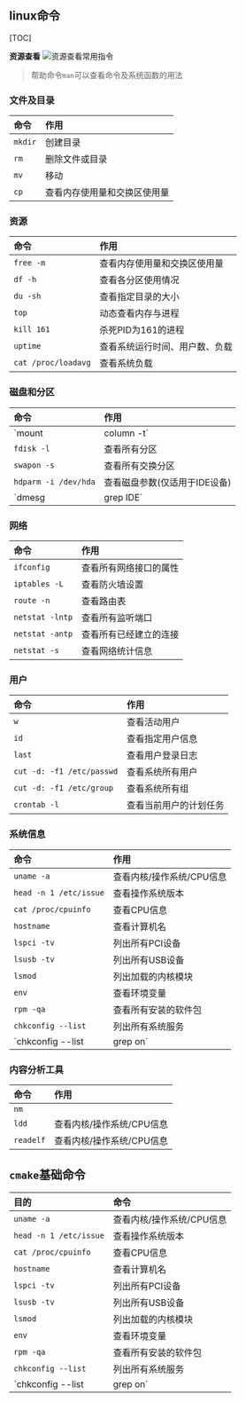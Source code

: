 ## linux命令

[TOC]

**资源查看**
![资源查看常用指令](https://i.loli.net/2020/04/07/6yTfInj4U7WveAH.png)

> 帮助命令`man`可以查看命令及系统函数的用法

### 文件及目录
| 命令    | 作用                         |
| :------ | :--------------------------- |
| `mkdir` | 创建目录                     |
| `rm`    | 删除文件或目录               |
| `mv`    | 移动                         |
| `cp`    | 查看内存使用量和交换区使用量 |


### 资源
| 命令                | 作用                           |
| :------------------ | :----------------------------- |
| `free -m`           | 查看内存使用量和交换区使用量   |
| `df -h`             | 查看各分区使用情况             |
| `du -sh`            | 查看指定目录的大小             |
| `top`               | 动态查看内存与进程             |
| `kill 161`          | 杀死PID为161的进程             |
| `uptime`            | 查看系统运行时间、用户数、负载 |
| `cat /proc/loadavg` | 查看系统负载                   |

### 磁盘和分区
| 命令                 | 作用                          |
| :------------------- | :---------------------------- |
| `mount | column -t`  | 查看挂接的分区状态            |
| `fdisk -l`           | 查看所有分区                  |
| `swapon -s`          | 查看所有交换分区              |
| `hdparm -i /dev/hda` | 查看磁盘参数(仅适用于IDE设备) |
| `dmesg | grep IDE`   | 查看启动时IDE设备检测状况     |
### 网络
| 命令            | 作用                   |
| :-------------- | :--------------------- |
| `ifconfig`      | 查看所有网络接口的属性 |
| `iptables -L`   | 查看防火墙设置         |
| `route -n`      | 查看路由表             |
| `netstat -lntp` | 查看所有监听端口       |
| `netstat -antp` | 查看所有已经建立的连接 |
| `netstat -s`    | 查看网络统计信息       |

### 用户
| 命令                      | 作用                   |
| :------------------------ | :--------------------- |
| `w`                       | 查看活动用户           |
| `id`                      | 查看指定用户信息       |
| `last`                    | 查看用户登录日志       |
| `cut -d: -f1 /etc/passwd` | 查看系统所有用户       |
| `cut -d: -f1 /etc/group`  | 查看系统所有组         |
| `crontab -l`              | 查看当前用户的计划任务 |



### 系统信息
| 命令                         | 作用                      |
| :--------------------------- | :------------------------ |
| `uname -a`                   | 查看内核/操作系统/CPU信息 |
| `head -n 1 /etc/issue`       | 查看操作系统版本          |
| `cat /proc/cpuinfo`          | 查看CPU信息               |
| `hostname`                   | 查看计算机名              |
| `lspci -tv`                  | 列出所有PCI设备           |
| `lsusb -tv`                  | 列出所有USB设备           |
| `lsmod`                      | 列出加载的内核模块        |
| `env`                        | 查看环境变量              |
| `rpm -qa`                    | 查看所有安装的软件包      |
| `chkconfig --list`           | 列出所有系统服务          |
| `chkconfig --list | grep on` | 列出所有启动的系统服务    |


### 内容分析工具
| 命令      | 作用                      |
| :-------- | :------------------------ |
| `nm`      |  |
| `ldd`     | 查看内核/操作系统/CPU信息 |
| `readelf` | 查看内核/操作系统/CPU信息 |





## `cmake`基础命令
| 目的                         | 命令                      |
| :--------------------------- | :------------------------ |
| `uname -a`                   | 查看内核/操作系统/CPU信息 |
| `head -n 1 /etc/issue`       | 查看操作系统版本          |
| `cat /proc/cpuinfo`          | 查看CPU信息               |
| `hostname`                   | 查看计算机名              |
| `lspci -tv`                  | 列出所有PCI设备           |
| `lsusb -tv`                  | 列出所有USB设备           |
| `lsmod`                      | 列出加载的内核模块        |
| `env`                        | 查看环境变量              |
| `rpm -qa`                    | 查看所有安装的软件包      |
| `chkconfig --list`           | 列出所有系统服务          |
| `chkconfig --list | grep on` | 列出所有启动的系统服务    |
